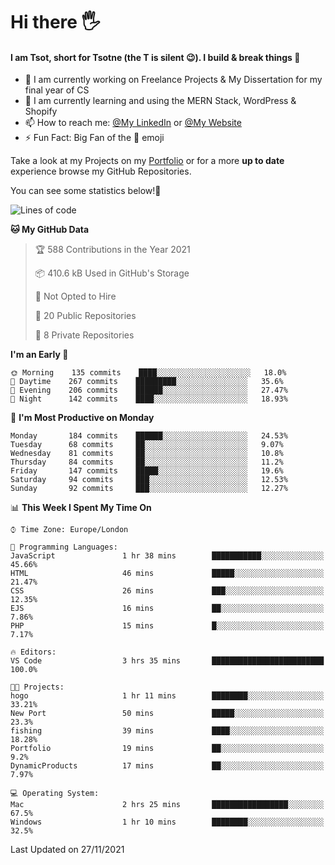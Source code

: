 # Hi there :raised_hand_with_fingers_splayed:
#### I am Tsot, short for Tsotne (the T is silent :wink:). I build & break things :space_invader:
- :telescope: I am currently working on Freelance Projects & My Dissertation for my final year of CS
- :seedling: I am currently learning and using the MERN Stack, WordPress & Shopify
- :mailbox: How to reach me: [@My LinkedIn](https://www.linkedin.com/in/tsotne-gvadzabia/) or [@My Website](https://tsotnegvadzabia.me/contact)
- :zap: Fun Fact: Big Fan of the :space_invader: emoji

Take a look at my Projects on my [Portfolio](https://tsotne.co.uk/) or for a more **up to date** experience browse my GitHub Repositories.

You can see some statistics below!:space_invader:
<!--START_SECTION:waka-->
![Lines of code](https://img.shields.io/badge/From%20Hello%20World%20I%27ve%20Written-3.5%20million%20lines%20of%20code-blue)

**🐱 My GitHub Data** 

> 🏆 588 Contributions in the Year 2021
 > 
> 📦 410.6 kB Used in GitHub's Storage 
 > 
> 🚫 Not Opted to Hire
 > 
> 📜 20 Public Repositories 
 > 
> 🔑 8 Private Repositories  
 > 
**I'm an Early 🐤** 

```text
🌞 Morning    135 commits    ████░░░░░░░░░░░░░░░░░░░░░   18.0% 
🌆 Daytime    267 commits    █████████░░░░░░░░░░░░░░░░   35.6% 
🌃 Evening    206 commits    ██████░░░░░░░░░░░░░░░░░░░   27.47% 
🌙 Night      142 commits    ████░░░░░░░░░░░░░░░░░░░░░   18.93%

```
📅 **I'm Most Productive on Monday** 

```text
Monday       184 commits    ██████░░░░░░░░░░░░░░░░░░░   24.53% 
Tuesday      68 commits     ██░░░░░░░░░░░░░░░░░░░░░░░   9.07% 
Wednesday    81 commits     ██░░░░░░░░░░░░░░░░░░░░░░░   10.8% 
Thursday     84 commits     ██░░░░░░░░░░░░░░░░░░░░░░░   11.2% 
Friday       147 commits    █████░░░░░░░░░░░░░░░░░░░░   19.6% 
Saturday     94 commits     ███░░░░░░░░░░░░░░░░░░░░░░   12.53% 
Sunday       92 commits     ███░░░░░░░░░░░░░░░░░░░░░░   12.27%

```


📊 **This Week I Spent My Time On** 

```text
⌚︎ Time Zone: Europe/London

💬 Programming Languages: 
JavaScript               1 hr 38 mins        ███████████░░░░░░░░░░░░░░   45.66% 
HTML                     46 mins             █████░░░░░░░░░░░░░░░░░░░░   21.47% 
CSS                      26 mins             ███░░░░░░░░░░░░░░░░░░░░░░   12.35% 
EJS                      16 mins             ██░░░░░░░░░░░░░░░░░░░░░░░   7.86% 
PHP                      15 mins             █░░░░░░░░░░░░░░░░░░░░░░░░   7.17%

🔥 Editors: 
VS Code                  3 hrs 35 mins       █████████████████████████   100.0%

🐱‍💻 Projects: 
hogo                     1 hr 11 mins        ████████░░░░░░░░░░░░░░░░░   33.21% 
New Port                 50 mins             █████░░░░░░░░░░░░░░░░░░░░   23.3% 
fishing                  39 mins             ████░░░░░░░░░░░░░░░░░░░░░   18.28% 
Portfolio                19 mins             ██░░░░░░░░░░░░░░░░░░░░░░░   9.2% 
DynamicProducts          17 mins             ██░░░░░░░░░░░░░░░░░░░░░░░   7.97%

💻 Operating System: 
Mac                      2 hrs 25 mins       █████████████████░░░░░░░░   67.5% 
Windows                  1 hr 10 mins        ████████░░░░░░░░░░░░░░░░░   32.5%

```


 Last Updated on 27/11/2021
<!--END_SECTION:waka-->
